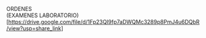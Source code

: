 ORDENES   
(EXAMENES LABORATORIO)[https://drive.google.com/file/d/1Fp23QI9fp7aDWQMc3289p8PmJ4u6DQbR/view?usp=share_link]  

